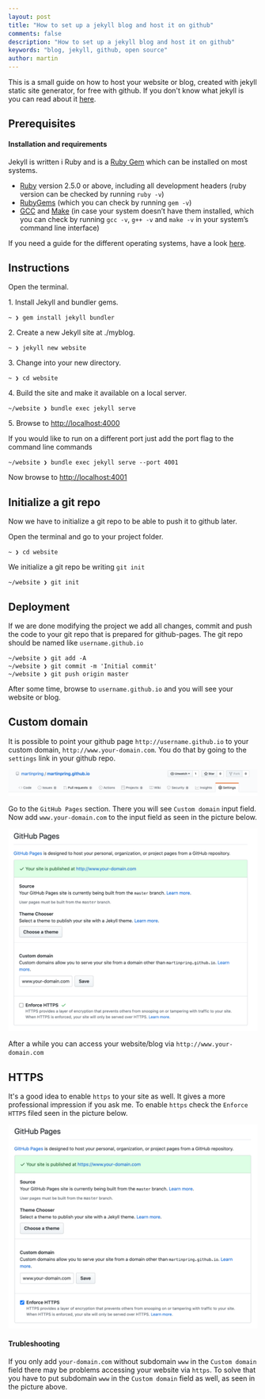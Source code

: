 ```yaml
---
layout: post
title: "How to set up a jekyll blog and host it on github"
comments: false
description: "How to set up a jekyll blog and host it on github"
keywords: "blog, jekyll, github, open source"
author: martin
---
```


This is a small guide on how to host your website or blog, created with jekyll static site generator, for free with 
github. If you don't know what jekyll is you can read about it [here](https://jekyllrb.com/).

## Prerequisites
#### Installation and requirements

Jekyll is written i Ruby and is a [Ruby Gem](https://jekyllrb.com/docs/ruby-101/#gems) which can be installed on most systems.


* [Ruby](https://www.ruby-lang.org/en/downloads/) version 2.5.0 or above, including all development headers (ruby version can be checked by running `ruby -v`)
* [RubyGems](https://rubygems.org/pages/download) (which you can check by running `gem -v`)
* [GCC](https://gcc.gnu.org/install/) and [Make](https://www.gnu.org/software/make/) (in case your system doesn’t have them installed, which you can check by running `gcc -v`, `g++ -v` and `make -v` in your system’s command line interface)

If you need a guide for the different operating systems, have a look [here](https://jekyllrb.com/docs/installation/#requirements).


## Instructions

Open the terminal.

1\. Install Jekyll and bundler gems.

```text
~ ❯ gem install jekyll bundler
```

2\. Create a new Jekyll site at ./myblog.

```text
~ ❯ jekyll new website
```

3\. Change into your new directory.

```text
~ ❯ cd website
```

4\. Build the site and make it available on a local server.

```text
~/website ❯ bundle exec jekyll serve
```

5\. Browse to [http://localhost:4000](http://localhost:4000)

If you would like to run on a different port just add the port flag to the command line commands

```text
~/website ❯ bundle exec jekyll serve --port 4001
```

Now browse to [http://localhost:4001](http://localhost:4001)


## Initialize a git repo

Now we have to initialize a git repo to be able to push it to github later.

Open the terminal and go to your project folder.

```text
~ ❯ cd website
```

We initialize a git repo be writing `git init`

```text
~/website ❯ git init
```

## Deployment

If we are done modifying the project we add all changes, commit and push the code to your git repo that is prepared for github-pages. The git repo should be named like `username.github.io`

```text
~/website ❯ git add -A 
~/website ❯ git commit -m 'Initial commit'
~/website ❯ git push origin master
```

After some time, browse to `username.github.io` and you will see your website or blog.


## Custom domain

It is possible to point your github page `http://username.github.io` to your custom domain, `http://www.your-domain.com`. You do that by going to the `settings` link in your github repo.

![Github repo settings](/assets/images/screenshots/settings.png)

Go to the `GitHub Pages` section. There you will see `Custom domain` input field. Now add `www.your-domain.com` to the input field as seen in the picture below.

![Github repo settings - Github Pages section - HTTP](/assets/images/screenshots/settings_githubpage_http.png)

After a while you can access your website/blog via `http://www.your-domain.com`

## HTTPS

It's a good idea to enable `https` to your site as well. It gives a more professional impression if you ask me.
To enable `https` check the `Enforce HTTPS` filed seen in the picture below.

![Github repo settings - Github Pages section - HTTPS](/assets/images/screenshots/settings_githubpage_https.png)

#### Trubleshooting


If you only add `your-domain.com` without subdomain `www` in the `Custom domain` field 
there may be problems accessing your website via `https`. To solve that you have to put subdomain `www` in the `Custom domain` field as well, as seen in the picture above.

